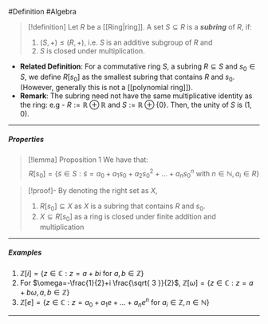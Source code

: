 #Definition #Algebra

> [!definition]
> Let $R$ be a [[Ring|ring]]. A set $S\subseteq R$ is a ***subring*** of $R$, if:
> 1. $(S,+)\leq (R,+)$, i.e. $S$ is an additive subgroup of $R$ and
> 3. $S$ is closed under multiplication.
- **Related Definition**: For a commutative ring $S$, a subring $R\subseteq S$ and $s_{0}\in S$, we define $R[s_{0}]$ as the smallest subring that contains $R$ and $s_{0}$. (However, generally this is not a [[polynomial ring]]).
- **Remark**: The subring need not have the same multiplicative identity as the ring:  e.g
	  - $R:=\mathbb{R}\oplus \mathbb{R}$ and $S:=\mathbb{R}\oplus \{ 0 \}$. Then, the unity of $S$ is $(1,0)$. 
---
##### Properties
> [!lemma] Proposition 1
> We have that:
> $$R[s_{0}]=\{ \tilde{s}\in S:\tilde{s}=a_{0}+a_{1}s_{0}+a_{2}s_{0}^{2}+\dots+a_{n}s_{0}^n\text{ with }n\in \mathbb{N},a_{i}\in R \}$$

> [!proof]-
> By denoting the right set as $X$, 
> 1. $R[s_{0}]\subseteq X$ as $X$ is a subring that contains $R$ and $s_{0}$. 
> 2. $X\subseteq R[s_{0}]$ as a ring is closed under finite addition and multiplication
---
##### Examples
1. $\mathbb{Z}[i]=\{ z\in \mathbb{C}: z=a+bi\text{ for }a,b\in \mathbb{Z} \}$
2. For $\omega=-\frac{1}{2}+i \frac{\sqrt{ 3 }}{2}$, $\mathbb{Z}\left[ \omega\right]=\{ z\in \mathbb{C}: z=a+b\omega,a,b\in \mathbb{Z}\}$
3. $\mathbb{Z}[e]=\{ z\in \mathbb{C}: z=a_{0}+a_{1}e+\dots+a_{n}e^n \text{ for }a_{i}\in \mathbb{Z},n\in \mathbb{N}\}$
---